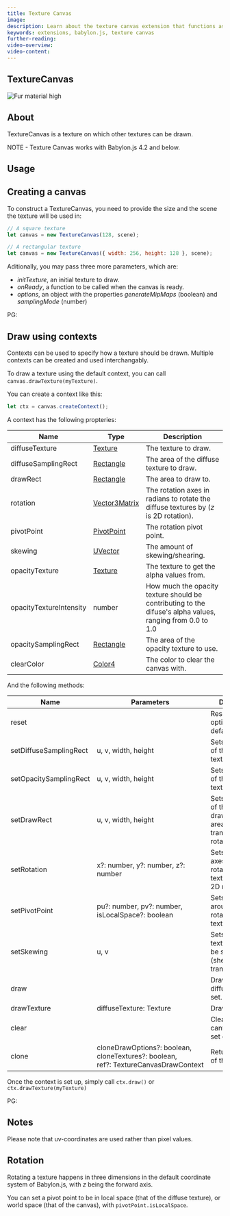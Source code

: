 ```yaml
---
title: Texture Canvas
image: 
description: Learn about the texture canvas extension that functions as a texture that other textures can be drawn upon.
keywords: extensions, babylon.js, texture canvas
further-reading:
video-overview:
video-content:
---
```


## TextureCanvas

![Fur material high](/img/extensions/texturecanvas.jpg)

## About

TextureCanvas is a texture on which other textures can be drawn.

NOTE - Texture Canvas works with Babylon.js 4.2 and below.

## Usage

## Creating a canvas

To construct a TextureCanvas, you need to provide the size and the scene the texture will be used in:

```javascript
// A square texture
let canvas = new TextureCanvas(128, scene);
```

```javascript
// A rectangular texture
let canvas = new TextureCanvas({ width: 256, height: 128 }, scene);
```

Aditionally, you may pass three more parameters, which are:

-   _initTexture_, an initial texture to draw.
-   _onReady_, a function to be called when the canvas is ready.
-   _options_, an object with the properties _generateMipMaps_ (boolean) and _samplingMode_ (number)

PG: <Playground id="#9S5YZY#6" title="Texture Canvas" description="Example of a TextureCanavas"/>

## Draw using contexts

Contexts can be used to specify how a texture should be drawn. Multiple contexts can be created and used interchangably.

To draw a texture using the default context, you can call `canvas.drawTexture(myTexture)`.

You can create a context like this:

```javascript
let ctx = canvas.createContext();
```

A context has the following propteries:

| Name                    | Type                                                                                                                | Description                                                                                               |
| ----------------------- | ------------------------------------------------------------------------------------------------------------------- | --------------------------------------------------------------------------------------------------------- |
| diffuseTexture          | [Texture](/typedoc/classes/babylon.texture)                                                    | The texture to draw.                                                                                      |
| diffuseSamplingRect     | [Rectangle](https://github.com/Poolminer/BabylonTextureCanvas/blob/master/DOCUMENTATION.md#rectangle-class)         | The area of the diffuse texture to draw.                                                                  |
| drawRect                | [Rectangle](https://github.com/Poolminer/BabylonTextureCanvas/blob/master/DOCUMENTATION.md#rectangle-class)         | The area to draw to.                                                                                      |
| rotation                | [Vector3Matrix](https://github.com/Poolminer/BabylonTextureCanvas/blob/master/DOCUMENTATION.md#vector3matrix-class) | The rotation axes in radians to rotate the diffuse textures by (_z_ is 2D rotation).                      |
| pivotPoint              | [PivotPoint](https://github.com/Poolminer/BabylonTextureCanvas/blob/master/DOCUMENTATION.md#pivotpoint-class)       | The rotation pivot point.                                                                                 |
| skewing                 | [UVector](https://github.com/Poolminer/BabylonTextureCanvas/blob/master/DOCUMENTATION.md#uvector-class)             | The amount of skewing/shearing.                                                                           |
| opacityTexture          | [Texture](/typedoc/classes/babylon.texture)                                                    | The texture to get the alpha values from.                                                                 |
| opacityTextureIntensity | number                                                                                                              | How much the opacity texture should be contributing to the difuse's alpha values, ranging from 0.0 to 1.0 |
| opacitySamplingRect     | [Rectangle](https://github.com/Poolminer/BabylonTextureCanvas/blob/master/DOCUMENTATION.md#rectangle-class)         | The area of the opacity texture to use.                                                                   |
| clearColor              | [Color4](/typedoc/classes/babylon.color4)                                                      | The color to clear the canvas with.                                                                       |

And the following methods:

| Name                   | Parameters                                                                                         | Description                                                                                 |
| ---------------------- | -------------------------------------------------------------------------------------------------- | ------------------------------------------------------------------------------------------- |
| reset                  |                                                                                                    | Resets the draw options to their default values.                                            |
| setDiffuseSamplingRect | u, v, width, height                                                                                | Sets which area of the diffuse texture to draw.                                             |
| setOpacitySamplingRect | u, v, width, height                                                                                | Sets which area of the opacity texture to draw.                                             |
| setDrawRect            | u, v, width, height                                                                                | Sets which area of the canvas to draw to — this area may be tranformed by rotating/skewing. |
| setRotation            | x?: number, y?: number, z?: number                                                                 | Sets the rotation axes in radians rotate the diffuse texture by (_z_ is 2D rotation).       |
| setPivotPoint          | pu?: number, pv?: number, isLocalSpace?: boolean                                                   | Sets the point around which to rotate the texture.                                          |
| setSkewing             | u, v                                                                                               | Sets how the texture should be skewed (shear transform).                                    |
| draw                   |                                                                                                    | Draws the diffuse texture, if set.                                                          |
| drawTexture            | diffuseTexture: Texture                                                                            | Draws a texture.                                                                            |
| clear                  |                                                                                                    | Clears the canvas using the set clearColor.                                                 |
| clone                  | cloneDrawOptions?:&nbsp;boolean, cloneTextures?:&nbsp;boolean, ref?:&nbsp;TextureCanvasDrawContext | Returns a clone of the context.                                                             |

Once the context is set up, simply call `ctx.draw()` or `ctx.drawTexture(myTexture)`

PG: <Playground id="#436DIW#2" title="Texture Canvas" description="Example of drawing on a TextureCanavas"/>

## Notes

Please note that uv-coordinates are used rather than pixel values.

## Rotation

Rotating a texture happens in three dimensions in the default coordinate system of Babylon.js, with _z_ being the forward axis.

You can set a pivot point to be in local space (that of the diffuse texture), or world space (that of the canvas), with `pivotPoint.isLocalSpace`.
